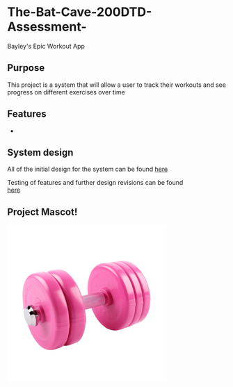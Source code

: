 # The-Bat-Cave-200DTD-Assessment-
Bayley's Epic Workout App

## Purpose

This project is a system that will allow a user to track their workouts and see progress on different exercises over time 

## Features

- 

## System design

All of the initial design for the system can be found [here](Design.md)

Testing of features and further design revisions can be found            
 [here](Testing.md)

 ## Project Mascot!
![alt text](images/pngtree-pink-dumbbell-fitness-png-image_10257192.png)